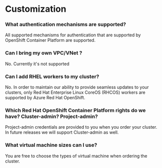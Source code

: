 # Customization

### What authentication mechanisms are supported?

All supported mechanisms for authentication that are supported by OpenShift Container Platform are supported.

### Can I bring my own VPC/VNet ?

No. Currently it's not supported

### Can I add RHEL workers to my cluster?

No. In order to maintain our ability to provide seamless updates to your clusters, only Red Hat Enterprise Linux CoreOS (RHCOS) workers are supported by Azure Red Hat OpenShift.

### Which Red Hat OpenShift Container Platform rights do we have? Cluster-admin? Project-admin?

Project-admin credentials are provided to you when you order your cluster. In future releases we will support Cluster-admin as well.

### What virtual machine sizes can I use?

You are free to choose the types of virtual machine when ordering the cluster.
